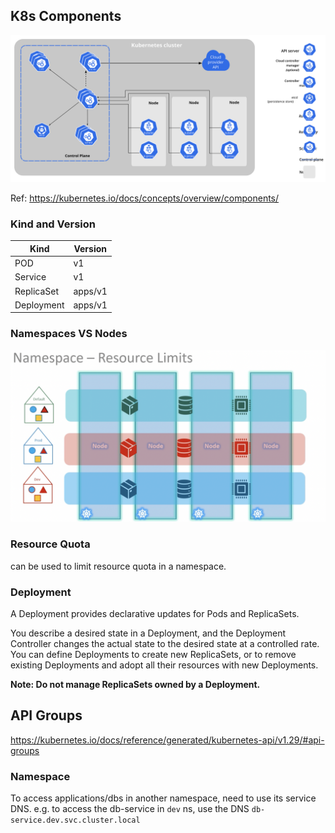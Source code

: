 ## K8s Components

![Components](../assets/components-of-kubernetes.svg)

Ref: https://kubernetes.io/docs/concepts/overview/components/

### Kind and Version

| Kind       | Version |
| ---------- | ------- |
| POD        | v1      |
| Service    | v1      |
| ReplicaSet | apps/v1 |
| Deployment | apps/v1 |

### Namespaces VS Nodes

![IMG](../assets/namespaces-vs-nodes.png)

### Resource Quota

can be used to limit resource quota in a namespace.

### Deployment

A Deployment provides declarative updates for Pods and ReplicaSets.

You describe a desired state in a Deployment, and the Deployment Controller changes the actual state to the desired state at a controlled rate. You can define Deployments to create new ReplicaSets, or to remove existing Deployments and adopt all their resources with new Deployments.

**Note: Do not manage ReplicaSets owned by a Deployment.**

## API Groups

https://kubernetes.io/docs/reference/generated/kubernetes-api/v1.29/#api-groups

### Namespace

To access applications/dbs in another namespace, need to use its service DNS.
e.g. to access the db-service in `dev` ns, use the DNS `db-service.dev.svc.cluster.local`
